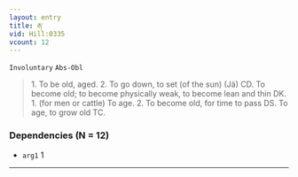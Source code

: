 ```yaml
---
layout: entry
title: རྒ་
vid: Hill:0335
vcount: 12
---
```

`Involuntary` `Abs-Obl`
> 1\.
 To be old, aged\.
 2\.
 To go down, to set (of the sun) (Jä) CD\.
 To become old; to become physically weak, to become lean and thin DK\.
 1\.
 (for men or cattle) To age\.
 2\.
 To become old, for time to pass DS\.
 To age, to grow old TC\.

### Dependencies (N = 12)
* `arg1` 1

---

